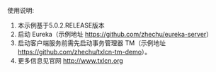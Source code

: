 使用说明:

1. 本示例基于5.0.2.RELEASE版本
1. 启动 Eureka（示例地址 <https://github.com/zhechu/eureka-server>）
2. 启动客户端服务前需先启动事务管理器 TM（示例地址 <https://github.com/zhechu/txlcn-tm-demo>）。
3. 更多信息见官网 <http://www.txlcn.org>   

